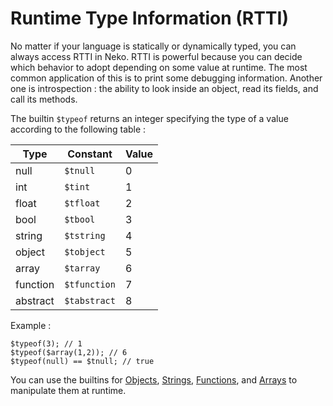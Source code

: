 # Runtime Type Information (RTTI)

No matter if your language is statically or dynamically typed, you can always access RTTI in Neko. RTTI is powerful because you can decide which behavior to adopt depending on some value at runtime. The most common application of this is to print some debugging information. Another one is introspection : the ability to look inside an object, read its fields, and call its methods.

The builtin `$typeof` returns an integer specifying the type of a value according to the following table :

| Type     | Constant     | Value |
| -------- | ------------ | ----- |
| null     | `$tnull`     | 0     |
| int      | `$tint`      | 1     |
| float    | `$tfloat`    | 2     |
| bool     | `$tbool`     | 3     |
| string   | `$tstring`   | 4     |
| object   | `$tobject`   | 5     |
| array    | `$tarray`    | 6     |
| function | `$tfunction` | 7     |
| abstract | `$tabstract` | 8     |

Example :

```neko
$typeof(3); // 1
$typeof($array(1,2)); // 6
$typeof(null) == $tnull; // true
```

You can use the builtins for [Objects](/specs#objects), [Strings](/specs#strings), [Functions](/specs#function_function_calls), and [Arrays](/specs#arrays) to manipulate them at runtime.
